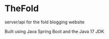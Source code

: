 # TheFold
server/api for the fold blogging website

Built using Java Spring Boot and the Java 17 JDK
